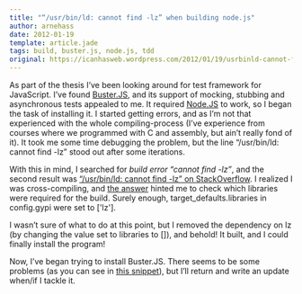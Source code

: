 ```yaml
---
title: "“/usr/bin/ld: cannot find -lz” when building node.js"
author: arnehass
date: 2012-01-19
template: article.jade
tags: build, buster.js, node.js, tdd
original: https://icanhasweb.wordpress.com/2012/01/19/usrbinld-cannot-find-lz-when-building-node-js/
---
```


<p>As part of the thesis I’ve been looking around for test framework for JavaScript. I’ve found <a href="http://busterjs.org/">Buster.JS</a>, and its support of mocking, stubbing and asynchronous tests appealed to me. It required <a href="http://nodejs.org/">Node.JS</a> to work, so I began the task of installing it. I started getting errors, and as I’m not that experienced with the whole compiling-process (I’ve experience from courses where we programmed with C and assembly, but ain’t really fond of it). It took me some time debugging the problem, but the line&nbsp;“/usr/bin/ld: cannot find -lz” stood out after some iterations.</p>
<span class="more"></span>
<p>With this in mind, I searched for <em>build error “cannot find -lz”</em>, and the second result was <a href="http://stackoverflow.com/questions/3373995/usr-bin-ld-cannot-find-lz">“/usr/bin/ld: cannot find -lz” on StackOverflow</a>. I realized I was cross-compiling, and <a href="http://stackoverflow.com/questions/3373995/usr-bin-ld-cannot-find-lz#answer-3374222">the answer</a> hinted me to check which libraries were required for the build. Surely enough, target_defaults.libraries in config.gypi were set to ['lz'].</p>
<p>I wasn’t sure of what to do at this point, but I removed the dependency on lz (by changing the value set to libraries to []), and behold! It built, and I could finally install the program!</p>
<p>Now, I’ve began trying to install Buster.JS. There seems to be some problems (as you can see in&nbsp;<a href="http://snipt.org/wgpon2">this snippet</a>), but I’ll return and write an update when/if I tackle it.</p>